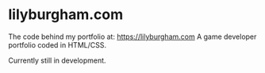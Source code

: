 # lilyburgham.com 
The code behind my portfolio at: https://lilyburgham.com
A game developer portfolio coded in HTML/CSS. 

Currently still in development.
